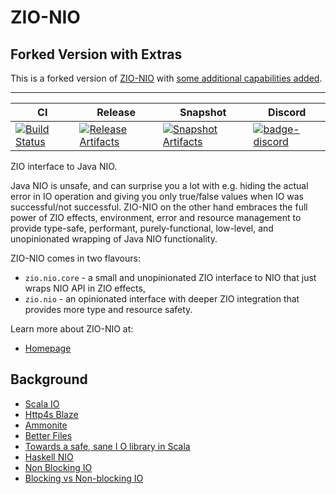 # ZIO-NIO

## Forked Version with Extras

This is a forked version of [ZIO-NIO](https://zio.github.io/zio-nio/) with [some additional capabilities added](extras.md).

----

| CI | Release | Snapshot | Discord |
| --- | --- | --- | --- |
| [![Build Status][badge-ci]][link-ci] | [![Release Artifacts][badge-releases]][link-releases] | [![Snapshot Artifacts][badge-snapshots]][link-snapshots] | [![badge-discord]][link-discord] |

ZIO interface to Java NIO.

Java NIO is unsafe, and can surprise you a lot with e.g. hiding the actual error in IO operation and giving you only true/false values when IO was successful/not successful. ZIO-NIO on the other hand embraces the full power of ZIO effects, environment, error and resource management to provide type-safe, performant, purely-functional, low-level, and unopinionated wrapping of Java NIO functionality.

ZIO-NIO comes in two flavours:

 - `zio.nio.core` - a small and unopinionated ZIO interface to NIO that just wraps NIO API in ZIO effects,
 - `zio.nio` - an opinionated interface with deeper ZIO integration that provides more type and resource safety.

Learn more about ZIO-NIO at:

 - [Homepage](https://zio.github.io/zio-nio/)

## Background

* [Scala IO](https://www.scala-lang.org/api/2.12.3/scala/io/index.html)
* [Http4s Blaze](https://github.com/http4s/blaze)
* [Ammonite](https://github.com/lihaoyi/Ammonite/)
* [Better Files](https://github.com/pathikrit/better-files)
* [Towards a safe, sane I O library in Scala](https://www.youtube.com/watch?feature=player_embedded&v=uaYKkpqs6CE)
* [Haskell NIO](https://wiki.haskell.org/NIO)
* [Non Blocking IO](https://www.youtube.com/watch?v=uKc0Gx_lPsg)
* [Blocking vs Non-blocking IO](http://tutorials.jenkov.com/java-nio/nio-vs-io.html)

[badge-ci]: https://circleci.com/gh/zio/zio-nio/tree/master.svg?style=svg
[badge-discord]: https://img.shields.io/discord/629491597070827530?logo=discord "chat on discord"
[badge-releases]: https://img.shields.io/nexus/r/https/oss.sonatype.org/dev.zio/zio-nio_2.12.svg "Sonatype Releases"
[badge-snapshots]: https://img.shields.io/nexus/s/https/oss.sonatype.org/dev.zio/zio-nio_2.12.svg "Sonatype Snapshots"
[link-ci]: https://circleci.com/gh/zio/zio-nio/tree/master
[link-discord]: https://discord.gg/2ccFBr4 "Discord"
[link-releases]: https://oss.sonatype.org/content/repositories/releases/dev/zio/zio-nio_2.12/ "Sonatype Releases"
[link-snapshots]: https://oss.sonatype.org/content/repositories/snapshots/dev/zio/zio-nio_2.12/ "Sonatype Snapshots"
